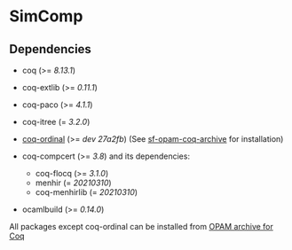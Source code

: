# SimComp

## Dependencies
- coq (>= *8.13.1*)

- coq-extlib (>= *0.11.1*)
- coq-paco (>= *4.1.1*)
- coq-itree (= *3.2.0*)
- [coq-ordinal](https://github.com/minkiminki/Ordinal) (>= *dev 27a2fb*) (See [sf-opam-coq-archive](https://github.com/snu-sf/sf-opam-coq-archive) for installation)

- coq-compcert (>= *3.8*) and its dependencies:
  + coq-flocq (>= *3.1.0*)
  + menhir (= *20210310*)
  + coq-menhirlib (= *20210310*)

- ocamlbuild (>= *0.14.0*)


All packages except coq-ordinal can be installed from [OPAM archive for Coq](https://github.com/coq/opam-coq-archive)
